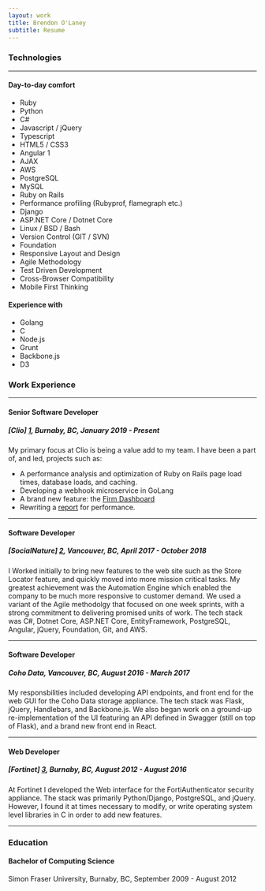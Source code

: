 ```yaml
---
layout: work
title: Brendon O'Laney
subtitle: Resume
---
```


### Technologies

* * *

#### Day-to-day comfort

- Ruby
- Python
- C#
- Javascript / jQuery
- Typescript
- HTML5 / CSS3
- Angular 1
- AJAX
- AWS
- PostgreSQL
- MySQL
- Ruby on Rails
- Performance profiling (Rubyprof, flamegraph etc.)
- Django
- ASP.NET Core / Dotnet Core
- Linux / BSD / Bash
- Version Control (GIT / SVN)
- Foundation
- Responsive Layout and Design
- Agile Methodology
- Test Driven Development
- Cross-Browser Compatibility
- Mobile First Thinking

#### Experience with

- Golang
- C
- Node.js
- Grunt
- Backbone.js
- D3

### Work Experience

* * *

#### Senior Software Developer

##### [Clio] [1], Burnaby, BC, January 2019 - Present

My primary focus at Clio is being a value add to my team. I have been a part of,
and led, projects such as:

- A performance analysis and optimization of Ruby on Rails page load times,
  database loads, and caching.
- Developing a webhook microservice in GoLang
- A brand new feature: the [Firm Dashboard][1a]
- Rewriting a [report][1b] for performance.

[1a]:./fd.html
[1b]:./ipr.html

* * *

#### Software Developer

##### [SocialNature] [2], Vancouver, BC, April 2017 - October 2018

I Worked initially to bring new features to the web site such as the Store
Locator feature, and quickly moved into more mission critical tasks. My
greatest achievement was the Automation Engine which enabled the company to be
much more responsive to customer demand. We used a variant of the Agile
methodolgy that focused on one week sprints, with a strong commitment to
delivering promised units of work. The tech stack was C#, Dotnet Core, ASP.NET
Core, EntityFramework, PostgreSQL, Angular, jQuery, Foundation, Git, and AWS.

* * *

#### Software Developer

##### Coho Data, Vancouver, BC, August 2016 - March 2017

My responsbilities included developing API endpoints, and front end for the web
GUI for the Coho Data storage appliance. The tech stack was Flask, jQuery,
Handlebars, and Backbone.js. We also began work on a ground-up
re-implementation of the UI featuring an API defined in Swagger (still on top
of Flask), and a brand new front end in React.

* * *

#### Web Developer

##### [Fortinet] [3], Burnaby, BC, August 2012 - August 2016

At Fortinet I developed the Web interface for the FortiAuthenticator security
appliance. The stack was primarily Python/Django, PostgreSQL, and jQuery.
However, I found it at times necessary to modify, or write operating system
level libraries in C in order to add new features.

* * *

### Education

#### Bachelor of Computing Science

Simon Fraser University, Burnaby, BC, September 2009 - August 2012

[1]: https://www.clio.com/
[2]: https://www.socialnature.com/
[3]: https://www.fortinet.com/

